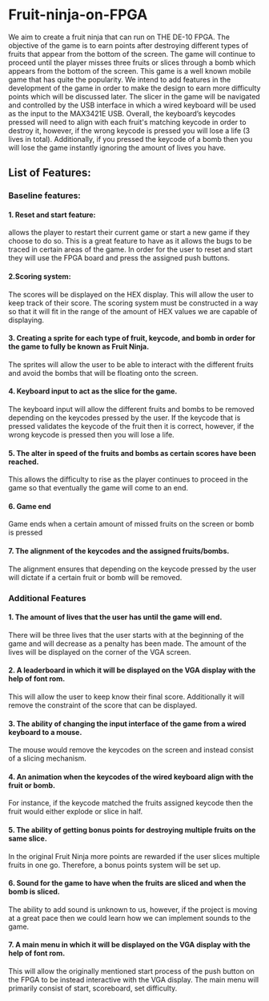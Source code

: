 # Fruit-ninja-on-FPGA
We aim to create a fruit ninja that can run on THE DE-10 FPGA. The objective of the game is to earn points after destroying different types of fruits that appear from the bottom of the screen. The game will continue to proceed until the player misses three fruits or slices through a bomb which appears from the bottom of the screen. This game is a well known mobile game that has quite the popularity. We intend to add features in the development of the game in order to make the design to earn more difficulty points which will be discussed later. The slicer in the game will be navigated and controlled by the USB interface in which a wired keyboard will be used as the input to the MAX3421E USB. Overall, the keyboard’s keycodes pressed will need to align with each fruit's matching keycode in order to destroy it, however, if the wrong keycode is pressed you will lose a life (3 lives in total). Additionally, if you pressed the keycode of a bomb then you will lose the game instantly ignoring the amount of lives you have.


## List of Features:

### Baseline features:

#### 1. Reset and start feature: 
allows the player to restart their current game or start a new game if they choose to do so. This is a great feature to have as it allows the bugs to be traced in certain areas of the game. In order for the user to reset and start they will use the FPGA board and press the assigned push buttons. 

#### 2.Scoring system:
The scores will be displayed on the HEX display. This will allow the user to keep track of their score. The scoring system must be constructed in a way so that it will fit in the range of the amount of HEX values we are capable of displaying.

#### 3. Creating a sprite for each type of fruit, keycode, and bomb in order for the game to fully be known as Fruit Ninja.
The sprites will allow the user to be able to interact with the different fruits and avoid the bombs that will be floating onto the screen. 

#### 4. Keyboard input to act as the slice for the game. 
The keyboard input will allow the different fruits and bombs to be removed depending on the keycodes pressed by the user. If the keycode that is pressed validates the keycode of the fruit then it is correct, however, if the wrong keycode is pressed then you will lose a life. 

#### 5. The alter in speed of the fruits and bombs as certain scores have been reached.
This allows the difficulty to rise as the player continues to proceed in the game so that eventually the game will come to an end. 

#### 6. Game end
Game ends when a certain amount of missed fruits on the screen or bomb is pressed

#### 7. The alignment of the keycodes and the assigned fruits/bombs. 
The alignment ensures that depending on the keycode pressed by the user will dictate if a certain fruit or bomb will be removed. 



### Additional Features

#### 1. The amount of lives that the user has until the game will end. 
There will be three lives that the user starts with at the beginning of the game and will decrease as a penalty has been made. The amount of the lives will be displayed on the corner of the VGA screen.

#### 2. A leaderboard in which it will be displayed on the VGA display with the help of font rom.
This will allow the user to keep know their final score. Additionally it will remove the constraint of the score that can be displayed. 

#### 3. The ability of changing the input interface of the game from a wired keyboard to a mouse. 
The mouse would remove the keycodes on the screen and instead consist of a slicing mechanism.

#### 4. An animation when the keycodes of the wired keyboard align with the fruit or bomb.
For instance, if the keycode matched the fruits assigned keycode then the fruit would either explode or slice in half.

#### 5. The ability of getting bonus points for destroying multiple fruits on the same slice.
In the original Fruit Ninja more points are rewarded if the user slices multiple fruits in one go. Therefore, a bonus points system will be set up. 

#### 6. Sound for the game to have when the fruits are sliced and when the bomb is sliced.
The ability to add sound is unknown to us, however, if the project is moving at a great pace then we could learn how we can implement sounds to the game. 

#### 7. A main menu in which it will be displayed on the VGA display with the help of font rom.
This will allow the originally mentioned start process of the push button on the FPGA to be instead interactive with the VGA display. The main menu will primarily consist of start, scoreboard, set difficulty. 
